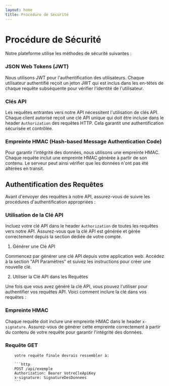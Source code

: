 ```yaml
---
layout: home
title: Procédure de Sécurité 
---
```


# Procédure de Sécurité

Notre plateforme utilise les méthodes de sécurité suivantes :

### JSON Web Tokens (JWT)

Nous utilisons JWT pour l'authentification des utilisateurs. Chaque utilisateur authentifié reçoit un jeton JWT qui est inclus dans les en-têtes de chaque requête subséquente pour vérifier l'identité de l'utilisateur.

### Clés API

Les requêtes entrantes vers notre API nécessitent l'utilisation de clés API. Chaque client autorisé reçoit une clé API unique qui doit être incluse dans le header `Authorization` des requêtes HTTP. Cela garantit une authentification sécurisée et contrôlée.

### Empreinte HMAC (Hash-based Message Authentication Code)

Pour garantir l'intégrité des données, nous utilisons une empreinte HMAC. Chaque requête inclut une empreinte HMAC générée à partir de son contenu. Le serveur peut ainsi vérifier que les données n'ont pas été altérées en transit.



## Authentification des Requêtes

Avant d'envoyer des requêtes à notre API, assurez-vous de suivre les procédures d'authentification appropriées :

###     Utilisation de la Clé API

Incluez votre clé API dans le header `Authorization` de toutes les requêtes vers notre API. Assurez-vous que la clé API est générée et gérée correctement depuis la section dédiée de votre compte.


1. Générer une Clé API

Commencez par générer une clé API depuis votre application web. Accédez à la section "API Paramètres"  et suivez les instructions pour créer une nouvelle clé.

2. Utiliser la Clé API dans les Requêtes

Une fois que vous avez généré la clé API, vous pouvez l'utiliser pour authentifier vos requêtes API. Voici comment inclure la clé dans vos requêtes :



### Empreinte HMAC

Chaque requête doit inclure une empreinte HMAC dans le header `x-signature`. Assurez-vous de générer cette empreinte correctement à partir du contenu de votre requête pour garantir l'intégrité des données.


###     Requête GET
        votre requête finale devrais ressembler à:

        ```http
        POST /api/exemple
        Authorization: Bearer VotreCleApiKey
        x-signature: SignatureDesDonnees
        ```
